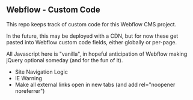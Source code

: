 ## Webflow - Custom Code

This repo keeps track of custom code for this Webflow CMS project.

In the future, this may be deployed with a CDN, but for now these get pasted into Webflow custom code fields, either globally or per-page.

All Javascript here is "vanilla", in hopeful anticipation of Webflow making jQuery optional someday (and for the fun of it).

- Site Navigation Logic
- IE Warning
- Make all external links open in new tabs (and add rel="noopener noreferrer")